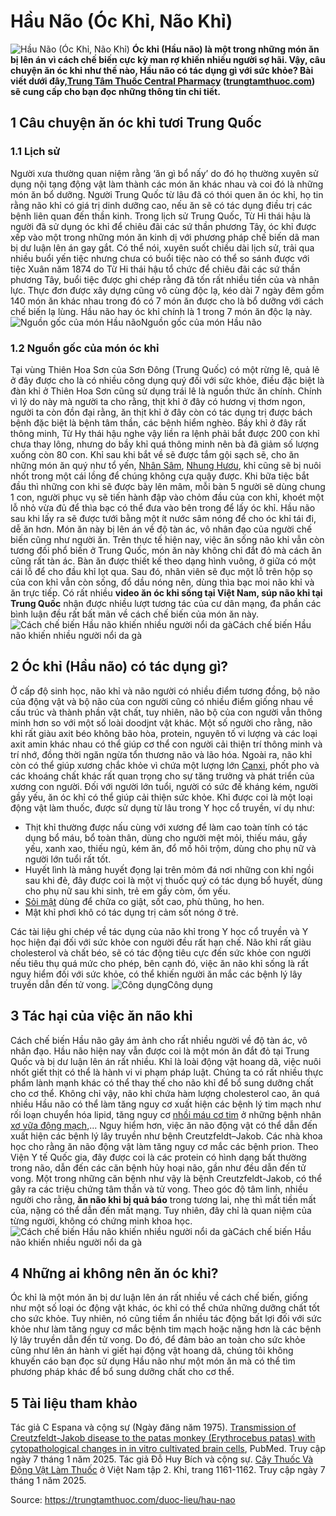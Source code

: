 # Hầu Não (Óc Khỉ, Não Khỉ)

![Hầu Não \(Óc Khỉ, Não Khỉ\)](https://trungtamthuoc.com/images/others/hau-nao-5063.jpg)
**Óc khỉ (Hầu não) là một trong những món ăn bị lên án vì cách chế biến cực kỳ man rợ khiến nhiều người sợ hãi. Vậy, câu chuyện ăn óc khỉ như thế nào, Hầu não có tác dụng gì với sức khỏe? Bài viết dưới đây,[Trung Tâm Thuốc Central Pharmacy](https://trungtamthuoc.com/ "Trung Tâm Thuốc Central Pharmacy") ([trungtamthuoc.com](https://trungtamthuoc.com/ "trungtamthuoc.com")) sẽ cung cấp cho bạn đọc những thông tin chi tiết.**
##  1 Câu chuyện ăn óc khỉ tươi Trung Quốc
### 1.1 Lịch sử
Người xưa thường quan niệm rằng ‘ăn gì bổ nấy’ do đó họ thường xuyên sử dụng nội tạng động vật làm thành các món ăn khác nhau và coi đó là những món ăn bổ dưỡng. Người Trung Quốc từ lâu đã có thói quen ăn óc khỉ, họ tin rằng não khỉ có giá trị dinh dưỡng cao, nếu ăn sẽ có tác dụng điều trị các bệnh liên quan đến thần kinh.
Trong lịch sử Trung Quốc, Từ Hi thái hậu là người đã sử dụng óc khỉ để chiêu đãi các sứ thần phương Tây, óc khỉ được xếp vào một trong những món ăn kinh dị với phương pháp chế biến dã man bị dư luận lên án gay gắt.
Có thể nói, xuyên suốt chiều dài lịch sử, trải qua nhiều buổi yến tiệc nhưng chưa có buổi tiệc nào có thể so sánh được với tiệc Xuân năm 1874 do Từ Hi thái hậu tổ chức để chiêu đãi các sứ thần phương Tây, buổi tiệc được ghi chép rằng đã tốn rất nhiều tiền của và nhân lực. Thực đơn được xây dựng cũng vô cùng độc lạ, kéo dài 7 ngày đêm gồm 140 món ăn khác nhau trong đó có 7 món ăn được cho là bổ dưỡng với cách chế biến lạ lùng. Hầu não hay óc khỉ chính là 1 trong 7 món ăn độc lạ này.
![Nguồn gốc của món Hầu não](https://trungtamthuoc.com/images/item/hau-nao-1.jpg)Nguồn gốc của món Hầu não
### 1.2 Nguồn gốc của món óc khỉ
Tại vùng Thiên Hoa Sơn của Sơn Đông (Trung Quốc) có một rừng lê, quả lê ở đây được cho là có nhiều công dụng quý đối với sức khỏe, điều đặc biệt là đàn khỉ ở Thiên Hoa Sơn cũng sử dụng trái lê là nguồn thức ăn chính. Chính vì lý do này mà người ta cho rằng, thịt khỉ ở đây có hương vị thơm ngon, người ta còn đồn đại rằng, ăn thịt khỉ ở đây còn có tác dụng trị được bách bệnh đặc biệt là bệnh tâm thần, các bệnh hiểm nghèo. Bầy khỉ ở đây rất thông minh, Từ Hy thái hậu nghe vậy liền ra lệnh phải bắt được 200 con khỉ chưa thay lông, nhưng do bầy khỉ quá thông minh nên bà đã giảm số lượng xuống còn 80 con.
Khỉ sau khi bắt về sẽ được tắm gội sạch sẽ, cho ăn những món ăn quý như tổ yến, [Nhân Sâm](https://trungtamthuoc.com/duoc-lieu/nhan-sam "Nhân Sâm"), [Nhung Hươu](https://trungtamthuoc.com/hoat-chat/nhung-huou "Nhung Hươu"), khỉ cũng sẽ bị nuôi nhốt trong một cái lồng để chúng không cựa quậy được. Khi bữa tiệc bắt đầu thì những con khi sẽ được bày lên mâm, mỗi bàn 5 người sẽ dùng chung 1 con, người phục vụ sẽ tiến hành đập vào chỏm đầu của con khỉ, khoét một lỗ nhỏ vừa đủ để thìa bạc có thể đưa vào bên trong để lấy óc khỉ. Hầu não sau khi lấy ra sẽ được tưới bằng một ít nước sâm nóng để cho óc khỉ tái đi, dễ ăn hơn. Món ăn này bị lên án về độ tàn ác, vô nhân đạo của người chế biến cũng như người ăn.
Trên thực tế hiện nay, việc ăn sống não khỉ vẫn còn tương đối phổ biến ở Trung Quốc, món ăn này không chỉ đắt đỏ mà cách ăn cũng rất tàn ác. Bàn ăn được thiết kế theo dạng hình vuông, ở giữa có một cái lỗ để cho đầu khỉ lọt qua. Sau đó, nhân viên sẽ đục một lỗ trên hộp sọ của con khỉ vẫn còn sống, đổ dầu nóng nên, dùng thìa bạc moi não khỉ và ăn trực tiếp.
Có rất nhiều **video ăn óc khỉ sống tại Việt Nam, súp não khỉ tại Trung Quốc** nhận được nhiều lượt tương tác của cư dân mạng, đa phần các bình luận đều rất bất mãn về cách chế biến của món ăn này.
![Cách chế biến Hầu não khiến nhiều người nổi da gà](https://trungtamthuoc.com/images/item/hau-nao-0.jpg)Cách chế biến Hầu não khiến nhiều người nổi da gà
##  2 Óc khỉ (Hầu não) có tác dụng gì?
Ở cấp độ sinh học, não khỉ và não người có nhiều điểm tương đồng, bộ não của động vật và bộ não của con người cũng có nhiều điểm giống nhau về cấu trúc và thành phần vật chất, tuy nhiên, não bộ của con người vẫn thông minh hơn so với một số loài doodjnt vật khác.
Một số người cho rằng, não khỉ rất giàu axit béo không bão hòa, protein, nguyên tố vi lượng và các loại axit amin khác nhau có thể giúp cơ thể con người cải thiện trí thông minh và trí nhớ, đồng thời ngăn ngừa tổn thương não và lão hóa. Ngoài ra, não khỉ còn có thể giúp xương chắc khỏe vì chứa một lượng lớn [Canxi](https://trungtamthuoc.com/hoat-chat/canxi "Canxi"), phốt pho và các khoáng chất khác rất quan trọng cho sự tăng trưởng và phát triển của xương con người. Đối với người lớn tuổi, người có sức đề kháng kém, người gầy yếu, ăn óc khỉ có thể giúp cải thiện sức khỏe.
Khỉ được coi là một loại động vật làm thuốc, được sử dụng từ lâu trong Y học cổ truyền, ví dụ như:
  * Thịt khỉ thường được nấu cùng với xương để làm cao toàn tính có tác dụng bổ máu, bổ toàn thân, dùng cho người mệt mỏi, thiếu máu, gầy yếu, xanh xao, thiếu ngủ, kém ăn, đổ mồ hôi trộm, dùng cho phụ nữ và người lớn tuổi rất tốt.
  * Huyết lình là mảng huyết đọng lại trên mỏm đá nơi những con khỉ ngồi sau khi đẻ, đây được coi là một vị thuốc quý có tác dụng bổ huyết, dùng cho phụ nữ sau khi sinh, trẻ em gầy còm, ốm yếu.
  * [Sỏi mật](https://trungtamthuoc.com/bai-viet/nguyen-nhan-trieu-chung-cach-dieu-tri-va-phong-ngua-benh-soi-mat "sỏi mật") dùng để chữa co giật, sốt cao, phù thũng, ho hen.
  * Mật khỉ phơi khô có tác dụng trị cảm sốt nóng ở trẻ.


Các tài liệu ghi chép về tác dụng của não khỉ trong Y học cổ truyền và Y học hiện đại đối với sức khỏe con người đều rất hạn chế. Não khỉ rất giàu cholesterol và chất béo, sẽ có tác động tiêu cực đến sức khỏe con người nếu tiêu thụ quá mức cho phép, bên cạnh đó, việc ăn não khỉ sống là rất nguy hiểm đối với sức khỏe, có thể khiến người ăn mắc các bệnh lý lây truyền dẫn đến tử vong.
![Công dụng](https://trungtamthuoc.com/images/item/hau-nao-2.jpg)Công dụng
##  3 Tác hại của việc ăn não khỉ
Cách chế biến Hầu não gây ám ảnh cho rất nhiều người về độ tàn ác, vô nhân đạo. Hầu não hiện nay vẫn được coi là một món ăn đắt đỏ tại Trung Quốc và bị dư luận lên án rất nhiều. Khỉ là loài động vật hoang dã, việc nuôi nhốt giết thịt có thể là hành vi vi phạm pháp luật.
Chúng ta có rất nhiều thực phẩm lành mạnh khác có thể thay thế cho não khỉ để bổ sung dưỡng chất cho cơ thể. Không chỉ vậy, não khỉ chứa hàm lượng cholesterol cao, ăn quá nhiều Hầu não có thể làm tăng nguy cơ xuất hiện các bệnh lý tim mạch như rối loạn chuyển hóa lipid, tăng nguy cơ [nhồi máu cơ tim](https://trungtamthuoc.com/bai-viet/nhoi-mau-co-tim-cap "nhồi máu cơ tim") ở những bệnh nhân [xơ vữa động mạch](https://trungtamthuoc.com/bai-viet/vua-xo-dong-mach "xơ vữa động mạch"),... Nguy hiểm hơn, việc ăn não động vật có thể dẫn đến xuất hiện các bệnh lý lây truyền như bệnh Creutzfeldt–Jakob. Các nhà khoa học cho rằng ăn não động vật làm tăng nguy cơ mắc các bệnh prion. Theo Viện Y tế Quốc gia, đây được coi là các protein có hình dạng bất thường trong não, dẫn đến các căn bệnh hủy hoại não, gần như đều dẫn đến tử vong. Một trong những căn bệnh như vậy là bệnh Creutzfeldt-Jakob, có thể gây ra các triệu chứng tâm thần và tử vong.
Theo góc độ tâm linh, nhiều người cho rằng, **ăn não khỉ bị quả báo** trong tương lai, nhẹ thì mất tiền mất của, nặng có thể dẫn đến mất mạng. Tuy nhiên, đây chỉ là quan niệm của từng người, không có chứng minh khoa học.
![Cách chế biến Hầu não khiến nhiều người nổi da gà](https://trungtamthuoc.com/images/item/hau-nao-3.jpg)Cách chế biến Hầu não khiến nhiều người nổi da gà
##  4 Những ai không nên ăn óc khỉ?
Óc khỉ là một món ăn bị dư luận lên án rất nhiều về cách chế biến, giống như một số loại óc động vật khác, óc khỉ có thể chứa những dưỡng chất tốt cho sức khỏe. Tuy nhiên, nó cũng tiềm ẩn nhiều tác động bất lợi đối với sức khỏe như làm tăng nguy cơ mắc bệnh tim mạch hoặc nặng hơn là các bệnh lý lây truyền dẫn đến tử vong. Do đó, để đảm bảo an toàn cho sức khỏe cũng như lên án hành vi giết hại động vật hoang dã, chúng tôi không khuyến cáo bạn đọc sử dụng Hầu não như một món ăn mà có thể tìm phương pháp khác để bổ sung dưỡng chất cho cơ thể.
##  5 Tài liệu tham khảo
Tác giả C Espana và cộng sự (Ngày đăng năm 1975). [Transmission of Creutzfeldt-Jakob disease to the patas monkey (Erythrocebus patas) with cytopathological changes in in vitro cultivated brain cells](https://pubmed.ncbi.nlm.nih.gov/823126/), PubMed. Truy cập ngày 7 tháng 1 năm 2025.
Tác giả Đỗ Huy Bích và cộng sự. [Cây Thuốc Và Động Vật Làm Thuốc](https://trungtamthuoc.com/bai-viet/doc-online-va-tai-mien-phi-pdf-sach-cay-thuoc-va-dong-vat-lam-thuoc-o-viet-nam "Cây Thuốc Và Động Vật Làm Thuốc") ở Việt Nam tập 2. Khỉ, trang 1161-1162. Truy cập ngày 7 tháng 1 năm 2025.


Source: https://trungtamthuoc.com/duoc-lieu/hau-nao
